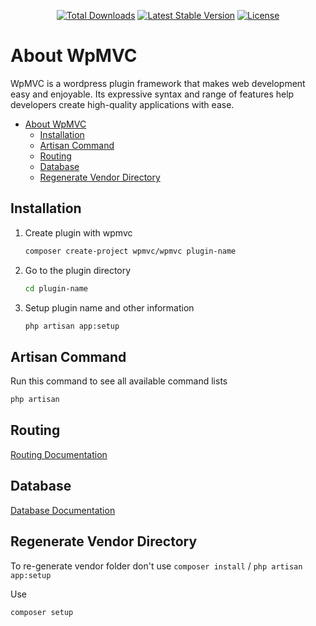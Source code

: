 <p align="center">
<a href="https://packagist.org/packages/wpmvc/wpmvc"><img src="https://img.shields.io/packagist/dt/wpmvc/framework" alt="Total Downloads"></a>
<a href="https://packagist.org/packages/wpmvc/wpmvc"><img src="https://img.shields.io/packagist/v/wpmvc/framework" alt="Latest Stable Version"></a>
<a href="https://packagist.org/packages/wpmvc/wpmvc"><img src="https://img.shields.io/packagist/l/wpmvc/framework" alt="License"></a>
</p>

# About WpMVC

WpMVC is a wordpress plugin framework that makes web development easy and enjoyable. Its expressive syntax and range of features help developers create high-quality applications with ease.

- [About WpMVC](#about-wpmvc)
	- [Installation](#installation)
	- [Artisan Command](#artisan-command)
	- [Routing](#routing)
	- [Database](#database)
	- [Regenerate Vendor Directory](#regenerate-vendor-directory)

## Installation

1. Create plugin with wpmvc

   ```sh
   composer create-project wpmvc/wpmvc plugin-name
   ```
2. Go to the plugin directory
   ```sh
   cd plugin-name
   ```
3. Setup plugin name and other information
	```sh
	php artisan app:setup
	```
## Artisan Command
Run this command to see all available command lists
```sh
php artisan
```
## Routing
<a href="https://github.com/wpmvc/routing">Routing Documentation</a>

## Database
<a href="https://github.com/wpmvc/database">Database Documentation</a>

## Regenerate Vendor Directory
To re-generate vendor folder don't use `composer install` / `php artisan app:setup`

Use
```sh
composer setup
```